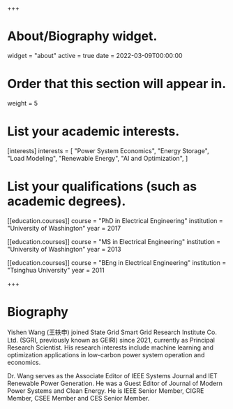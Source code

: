 +++
# About/Biography widget.
widget = "about"
active = true
date = 2022-03-09T00:00:00

# Order that this section will appear in.
weight = 5

# List your academic interests.
[interests]
  interests = [
    "Power System Economics",
    "Energy Storage",
    "Load Modeling",
    "Renewable Energy",
    "AI and Optimization",
  ]

# List your qualifications (such as academic degrees).
[[education.courses]]
  course = "PhD in Electrical Engineering"
  institution = "University of Washington"
  year = 2017

[[education.courses]]
  course = "MS in Electrical Engineering"
  institution = "University of Washington"
  year = 2013

[[education.courses]]
  course = "BEng in Electrical Engineering"
  institution = "Tsinghua University"
  year = 2011
 
+++

# Biography

Yishen Wang (王轶申) joined State Grid Smart Grid Research Institute Co. Ltd. (SGRI, previously known as GEIRI) since 2021, currently as Principal Research Scientist. His research interests include machine learning and optimization applications in low-carbon power system operation and economics.

Dr. Wang serves as the Associate Editor of IEEE Systems Journal and IET Renewable Power Generation. He was a Guest Editor of Journal of Modern Power Systems and Clean Energy. He is IEEE Senior Member, CIGRE Member, CSEE Member and CES Senior Member. 
